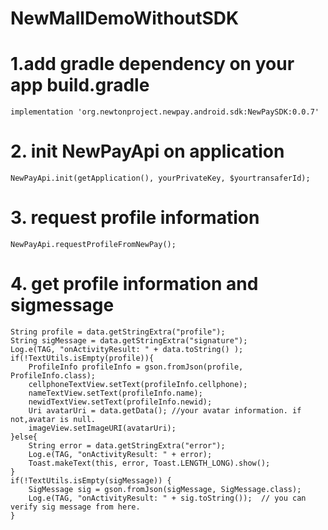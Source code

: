 # NewMallDemoWithoutSDK

# 1.add gradle dependency on your app build.gradle
```
implementation 'org.newtonproject.newpay.android.sdk:NewPaySDK:0.0.7'
```
# 2. init NewPayApi on application
```
NewPayApi.init(getApplication(), yourPrivateKey, $yourtransaferId);
```
# 3. request profile information
```
NewPayApi.requestProfileFromNewPay();
```
# 4. get profile information and sigmessage
```
String profile = data.getStringExtra("profile");
String sigMessage = data.getStringExtra("signature");
Log.e(TAG, "onActivityResult: " + data.toString() );
if(!TextUtils.isEmpty(profile)){
    ProfileInfo profileInfo = gson.fromJson(profile, ProfileInfo.class);
    cellphoneTextView.setText(profileInfo.cellphone);
    nameTextView.setText(profileInfo.name);
    newidTextView.setText(profileInfo.newid);
    Uri avatarUri = data.getData(); //your avatar information. if not,avatar is null.
    imageView.setImageURI(avatarUri);
}else{
    String error = data.getStringExtra("error");
    Log.e(TAG, "onActivityResult: " + error);
    Toast.makeText(this, error, Toast.LENGTH_LONG).show();
}
if(!TextUtils.isEmpty(sigMessage)) {
    SigMessage sig = gson.fromJson(sigMessage, SigMessage.class);
    Log.e(TAG, "onActivityResult: " + sig.toString());  // you can verify sig message from here.
}
```
